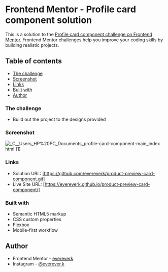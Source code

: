 # Frontend Mentor - Profile card component solution

This is a solution to the [Profile card component challenge on Frontend Mentor](https://www.frontendmentor.io/challenges/profile-card-component-cfArpWshJ). Frontend Mentor challenges help you improve your coding skills by building realistic projects. 

## Table of contents

  - [The challenge](#the-challenge)
  - [Screenshot](#screenshot)
  - [Links](#links)
  - [Built with](#built-with)
- [Author](#author)

### The challenge

- Build out the project to the designs provided

### Screenshot

 ![_C__Users_HP%20PC_Documents_profile-card-component-main_index html (1)](https://user-images.githubusercontent.com/109693496/184925846-88597168-a075-416b-b227-337d5bbb9ccf.png)



### Links

- Solution URL: [https://github.com/evereverk/product-preview-card-component.git]
- Live Site URL: [https://evereverk.github.io/product-preview-card-component/]

### Built with

- Semantic HTML5 markup
- CSS custom properties
- Flexbox
- Mobile-first workflow

## Author

- Frontend Mentor - [evereverk](https://www.frontendmentor.io/profile/evereverk)
- Instagram - [@everever.k](https://www.instagram.com/everever.k)
